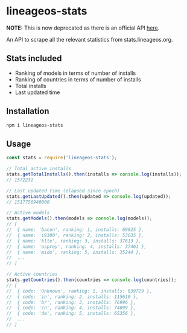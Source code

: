 # lineageos-stats

**NOTE:** This is now deprecated as there is an official API [here](https://stats.lineageos.org/api/v1/stats).

An API to scrape all the relevant statistics from stats.lineageos.org.

## Stats included
* Ranking of models in terms of number of installs
* Ranking of countries in terms of number of installs
* Total installs
* Last updated time

## Installation
```sh
npm i lineageos-stats
```

## Usage
```js
const stats = require('lineageos-stats');

// Total active installs
stats.getTotalInstalls().then(installs => console.log(installs));
// 1572232

// Last updated time (elapsed since epoch)
stats.getLastUpdated().then(updated => console.log(updated));
// 1517756940000

// Active models
stats.getModels().then(models => console.log(models));
// [
//  { name: 'bacon', ranking: 1, installs: 69825 },
//  { name: 'i9300', ranking: 2, installs: 53035 },
//  { name: 'klte', ranking: 3, installs: 37613 },
//  { name: 'osprey', ranking: 4, installs: 37461 },
//  { name: 'mido', ranking: 5, installs: 35244 },
//  ...
// ]

// Active countries
stats.getCountries().then(countries => console.log(countries));
// [
//  { code: 'Unknown', ranking: 1, installs: 639729 },
//  { code: 'in', ranking: 2, installs: 115610 },
//  { code: 'br', ranking: 3, installs: 76996 },
//  { code: 'cn', ranking: 4, installs: 74099 },
//  { code: 'de', ranking: 5, installs: 65356 },
//  ...
// ]
```
